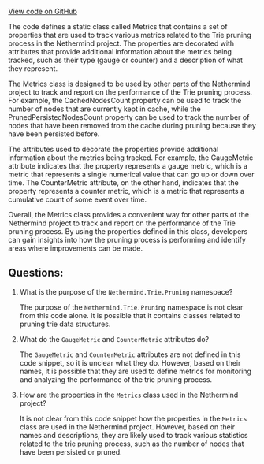 [View code on GitHub](https://github.com/NethermindEth/nethermind/src/Nethermind/Nethermind.Trie/Pruning/Metrics.cs)

The code defines a static class called Metrics that contains a set of properties that are used to track various metrics related to the Trie pruning process in the Nethermind project. The properties are decorated with attributes that provide additional information about the metrics being tracked, such as their type (gauge or counter) and a description of what they represent.

The Metrics class is designed to be used by other parts of the Nethermind project to track and report on the performance of the Trie pruning process. For example, the CachedNodesCount property can be used to track the number of nodes that are currently kept in cache, while the PrunedPersistedNodesCount property can be used to track the number of nodes that have been removed from the cache during pruning because they have been persisted before.

The attributes used to decorate the properties provide additional information about the metrics being tracked. For example, the GaugeMetric attribute indicates that the property represents a gauge metric, which is a metric that represents a single numerical value that can go up or down over time. The CounterMetric attribute, on the other hand, indicates that the property represents a counter metric, which is a metric that represents a cumulative count of some event over time.

Overall, the Metrics class provides a convenient way for other parts of the Nethermind project to track and report on the performance of the Trie pruning process. By using the properties defined in this class, developers can gain insights into how the pruning process is performing and identify areas where improvements can be made.
## Questions: 
 1. What is the purpose of the `Nethermind.Trie.Pruning` namespace?
    
    The purpose of the `Nethermind.Trie.Pruning` namespace is not clear from this code alone. It is possible that it contains classes related to pruning trie data structures.

2. What do the `GaugeMetric` and `CounterMetric` attributes do?
    
    The `GaugeMetric` and `CounterMetric` attributes are not defined in this code snippet, so it is unclear what they do. However, based on their names, it is possible that they are used to define metrics for monitoring and analyzing the performance of the trie pruning process.

3. How are the properties in the `Metrics` class used in the Nethermind project?
    
    It is not clear from this code snippet how the properties in the `Metrics` class are used in the Nethermind project. However, based on their names and descriptions, they are likely used to track various statistics related to the trie pruning process, such as the number of nodes that have been persisted or pruned.